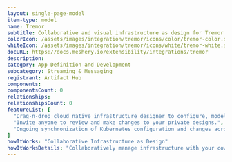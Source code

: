 ```yaml
---
layout: single-page-model
item-type: model
name: Tremor
subtitle: Collaborative and visual infrastructure as design for Tremor
colorIcon: /assets/images/integration/tremor/icons/color/tremor-color.svg
whiteIcon: /assets/images/integration/tremor/icons/white/tremor-white.svg
docURL: https://docs.meshery.io/extensibility/integrations/tremor
description: 
category: App Definition and Development
subcategory: Streaming & Messaging
registrant: Artifact Hub
components: 
componentsCount: 0
relationships: 
relationshipsCount: 0
featureList: [
  "Drag-n-drop cloud native infrastructure designer to configure, model, and deploy your workloads.",
  "Invite anyone to review and make changes to your private designs.",
  "Ongoing synchronization of Kubernetes configuration and changes across any number of clusters."
]
howItWorks: "Collaborative Infrastructure as Design"
howItWorksDetails: "Collaboratively manage infrastructure with your coworkers synchronously sharing the same designs."
---
```

